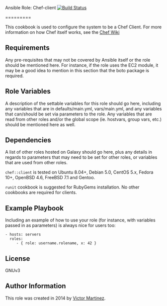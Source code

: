Ansible Role: Chef-client   [![Build Status](https://travis-ci.org/v1v/ansible-role-chef-client.svg?branch=master)](https://travis-ci.org/v1v/ansible-role-chef-client)

=========

This cookbook is used to configure the system to be a Chef Client. For more information on how Chef itself works, see the [Chef Wiki](http://wiki.opscode.com)


Requirements
------------

Any pre-requisites that may not be covered by Ansible itself or the role should be mentioned here. For instance, if the role uses the EC2 module, it may be a good idea to mention in this section that the boto package is required.

Role Variables
--------------

A description of the settable variables for this role should go here, including any variables that are in defaults/main.yml, vars/main.yml, and any variables that can/should be set via parameters to the role. Any variables that are read from other roles and/or the global scope (ie. hostvars, group vars, etc.) should be mentioned here as well.

Dependencies
------------

A list of other roles hosted on Galaxy should go here, plus any details in regards to parameters that may need to be set for other roles, or variables that are used from other roles.

`chef::client` is tested on Ubuntu 8.04+, Debian 5.0, CentOS 5.x, Fedora 10+, OpenBSD 4.6, FreeBSD 7.1 and Gentoo.

`runit` cookbook is suggested for RubyGems installation. No other cookbooks are required for clients.


Example Playbook
----------------

Including an example of how to use your role (for instance, with variables passed in as parameters) is always nice for users too:

    - hosts: servers
      roles:
         - { role: username.rolename, x: 42 }

License
-------

GNUv3

Author Information
------------------

This role was created in 2014 by [Victor Martinez](http://uk.linkedin.com/in/victormartinezrubio).

